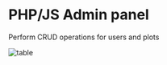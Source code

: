 
# PHP/JS Admin panel

Perform CRUD operations for users and plots

![table](https://snipboard.io/6a4U9h.jpg)
